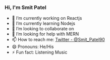 ### Hi, I'm Smit Patel


- 🔭 I’m currently working on Reactjs
- 🌱 I’m currently learning Nodejs
- 👯 I’m looking to collaborate on 
- 🤔 I’m looking for help with MERN
- 📫 How to reach me: [Twitter - @Smit_Patel90](https://twitter.com/Smit_Patel90)
- 😄 Pronouns: He/His
- ⚡ Fun fact: Listening Music

